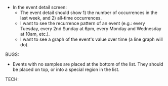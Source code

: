 - In the event detail screen:
  - The event detail should show 1) the number of occurrences in the last week, and 2) all-time occurrences.
  - I want to see the recurrence pattern of an event (e.g.: every Tuesday, every 2nd Sunday at 6pm, every Monday and Wednesday at 10am, etc.).
  - I want to see a graph of the event's value over time (a line graph will do).

BUGS:
- Events with no samples are placed at the bottom of the list. They should be placed on top, or into a special region in the list.

TECH:
